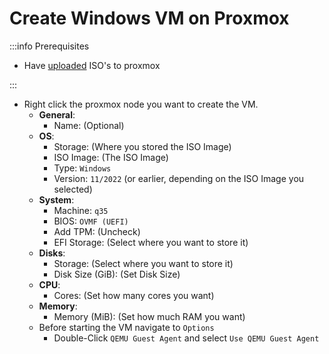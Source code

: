 # Create Windows VM on Proxmox

:::info Prerequisites

- Have [uploaded](./5-upload-iso.md) ISO's to proxmox

:::

- Right click the proxmox node you want to create the VM.
  - **General**:
    - Name: (Optional)
  - **OS**:
    - Storage: (Where you stored the ISO Image)
    - ISO Image: (The ISO Image)
    - Type: `Windows`
    - Version: `11/2022` (or earlier, depending on the ISO Image you selected)
  - **System**:
    - Machine: `q35`
    - BIOS: `OVMF (UEFI)`
    - Add TPM: (Uncheck)
    - EFI Storage: (Select where you want to store it)
  - **Disks**:
    - Storage: (Select where you want to store it)
    - Disk Size (GiB): (Set Disk Size)
  - **CPU**:
    - Cores: (Set how many cores you want)
  - **Memory**:
    - Memory (MiB): (Set how much RAM you want)
  - Before starting the VM navigate to `Options`
    - Double-Click `QEMU Guest Agent` and select `Use QEMU Guest Agent`
